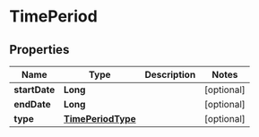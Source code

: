 
# TimePeriod

## Properties
Name | Type | Description | Notes
------------ | ------------- | ------------- | -------------
**startDate** | **Long** |  |  [optional]
**endDate** | **Long** |  |  [optional]
**type** | [**TimePeriodType**](TimePeriodType.md) |  |  [optional]



